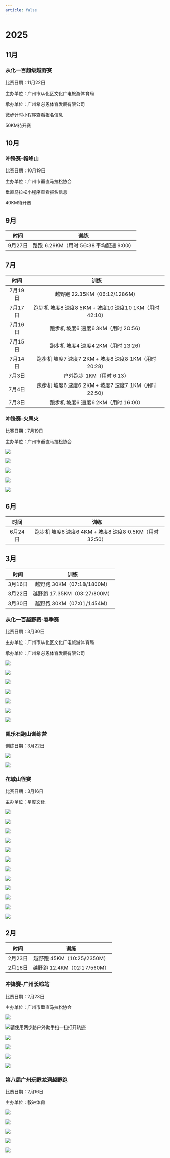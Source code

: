 ```yaml
---
article: false
---
```


# 2025

## 11月

### 从化一百超级越野赛

比赛日期：11月22日

主办单位：广州市从化区文化广电旅游体育局

承办单位：广州希必恩体育发展有限公司

微步计时小程序查看报名信息

50KM待开赛

## 10月

### 冲锋赛-帽峰山

比赛日期：10月19日

主办单位：广州市垂直马拉松协会

垂直马拉松小程序查看报名信息

40KM待开赛

## 9月

|  时间   |               训练                |
|:-----:|:-------------------------------:|
| 9月27日 |  路跑 6.29KM（用时 56:38 平均配速 9:00）  |

## 7月

|  时间   |                    训练                     |
|:-----:|:-----------------------------------------:|
| 7月19日 |         越野跑 22.35KM（06:12/1286M）          |
| 7月17日 | 跑步机 坡度8 速度8 5KM + 坡度10 速度10 1KM（用时 42:10） |
| 7月16日 |         跑步机 坡度6 速度6 3KM（用时 20:56）         |
| 7月15日 |         跑步机 坡度4 速度4 2KM（用时 13:26）         |
| 7月14日 |  跑步机 坡度7 速度7 2KM + 坡度8 速度8 1KM（用时 20:28）  |
| 7月3日  |             户外跑步 1KM（用时 6:13）             |
| 7月4日  |  跑步机 坡度6 速度6 2KM + 坡度7 速度7 1KM（用时 22:50）  |
| 7月3日  |         跑步机 坡度6 速度6 2KM（用时 16:00）         |

### 冲锋赛-火凤火

比赛日期：7月19日

主办单位：广州市垂直马拉松协会

![](https://img.sherry4869.com/blog/life/exercise/running/2025/34.PNG)

![](https://img.sherry4869.com/blog/life/exercise/running/2025/37.PNG)

![](https://img.sherry4869.com/blog/life/exercise/running/2025/33.JPEG)

![](https://img.sherry4869.com/blog/life/exercise/running/2025/36.PNG)

![](https://img.sherry4869.com/blog/life/exercise/running/2025/35.PNG)

## 6月

|  时间   |                      训练                       |
|:-----:|:---------------------------------------------:|
| 6月24日 |   跑步机 坡度6 速度6 4KM + 坡度8 速度8 0.5KM（用时 32:50）   |

## 3月

|  时间   |           训练            |
|:-----:|:-----------------------:|
| 3月16日 |  越野跑 30KM（07:18/1800M）  |
| 3月22日 | 越野跑 17.35KM（03:27/800M） |
| 3月30日 |  越野跑 30KM（07:01/1454M）  |

### 从化一百越野赛·春季赛

比赛日期：3月30日

主办单位：广州市从化区文化广电旅游体育局

承办单位：广州希必恩体育发展有限公司

![](https://img.sherry4869.com/blog/life/exercise/running/2025/24.PNG)

![](https://img.sherry4869.com/blog/life/exercise/running/2025/25.JPEG)

![](https://img.sherry4869.com/blog/life/exercise/running/2025/26.JPEG)

![](https://img.sherry4869.com/blog/life/exercise/running/2025/27.JPEG)

![](https://img.sherry4869.com/blog/life/exercise/running/2025/28.JPEG)

![](https://img.sherry4869.com/blog/life/exercise/running/2025/29.PNG)

![](https://img.sherry4869.com/blog/life/exercise/running/2025/30.JPEG)

### 凯乐石跑山训练营

训练日期：3月22日

![](https://img.sherry4869.com/blog/life/exercise/running/2025/31.JPEG)

![](https://img.sherry4869.com/blog/life/exercise/running/2025/32.PNG)

### 花城山径赛

比赛日期：3月16日

主办单位：星度文化

![](https://img.sherry4869.com/blog/life/exercise/running/2025/12.JPG)

![](https://img.sherry4869.com/blog/life/exercise/running/2025/13.JPG)

![](https://img.sherry4869.com/blog/life/exercise/running/2025/14.JPEG)

![](https://img.sherry4869.com/blog/life/exercise/running/2025/15.JPEG)

![](https://img.sherry4869.com/blog/life/exercise/running/2025/16.JPEG)

![](https://img.sherry4869.com/blog/life/exercise/running/2025/17.JPEG)

![](https://img.sherry4869.com/blog/life/exercise/running/2025/18.JPEG)

![](https://img.sherry4869.com/blog/life/exercise/running/2025/19.jpg)

![](https://img.sherry4869.com/blog/life/exercise/running/2025/20.JPEG)

![](https://img.sherry4869.com/blog/life/exercise/running/2025/21.JPEG)

![](https://img.sherry4869.com/blog/life/exercise/running/2025/22.PNG)

![](https://img.sherry4869.com/blog/life/exercise/running/2025/23.JPG)

## 2月

|  时间   |           训练           |
|:-----:|:----------------------:|
| 2月23日 | 越野跑 45KM（10:25/2350M）  |
| 2月16日 | 越野跑 12.4KM（02:17/560M） |

### 冲锋赛-广州长岭站

比赛日期：2月23日

主办单位：广州市垂直马拉松协会

![](https://img.sherry4869.com/blog/life/exercise/running/2025/9.PNG)

![请使用两步路户外助手扫一扫打开轨迹](https://img.sherry4869.com/blog/life/exercise/running/2025/10.PNG)

![](https://img.sherry4869.com/blog/life/exercise/running/2025/5.JPEG)

![](https://img.sherry4869.com/blog/life/exercise/running/2025/6.JPEG)

![](https://img.sherry4869.com/blog/life/exercise/running/2025/7.PNG)

![](https://img.sherry4869.com/blog/life/exercise/running/2025/8.PNG)

### 第八届广州玩野龙洞越野跑

比赛日期：2月16日

主办单位：毅进体育

![](https://img.sherry4869.com/blog/life/exercise/running/2025/11.JPEG)

![](https://img.sherry4869.com/blog/life/exercise/running/2025/4.JPEG)

![](https://img.sherry4869.com/blog/life/exercise/running/2025/3.JPEG)

![](https://img.sherry4869.com/blog/life/exercise/running/2025/2.PNG)

![](https://img.sherry4869.com/blog/life/exercise/running/2025/1.JPEG)